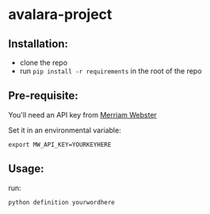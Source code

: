 # avalara-project


##  Installation:

- clone the repo  
- run `pip install -r requirements` in the root of the repo

## Pre-requisite:  
You'll need an API key from [Merriam Webster](https://dictionaryapi.com/products/index)

Set it in an environmental variable:  
```
export MW_API_KEY=YOURKEYHERE
```

## Usage:
run:  
```
python definition yourwordhere
```  


